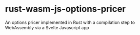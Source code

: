# rust-wasm-js-options-pricer
An options pricer implemented in Rust with a compilation step to WebAssembly via a Svelte Javascript app
